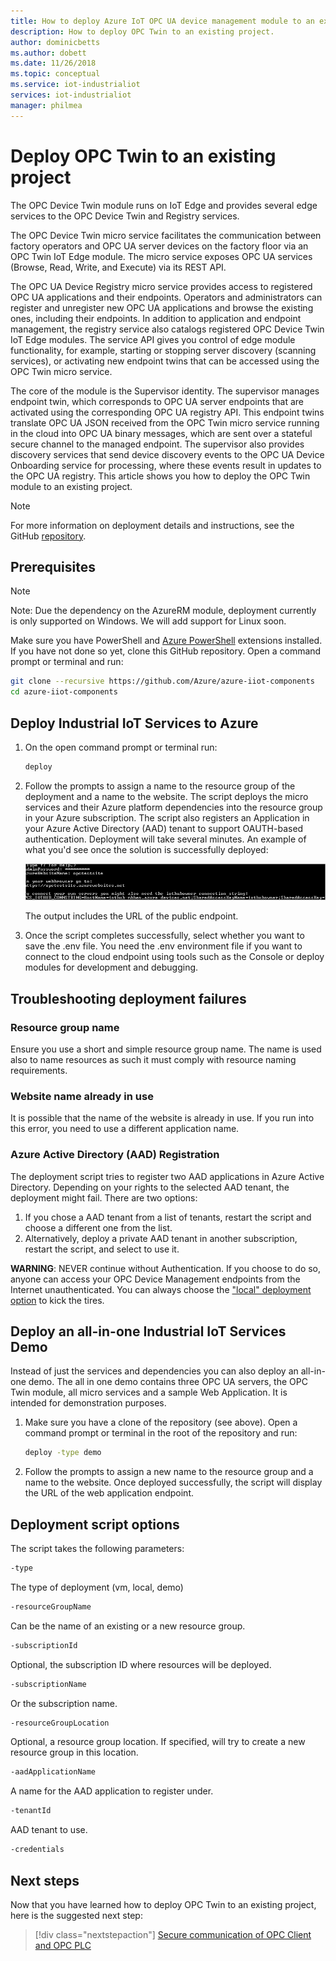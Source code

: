```yaml
---
title: How to deploy Azure IoT OPC UA device management module to an existing project | Microsoft Docs
description: How to deploy OPC Twin to an existing project.
author: dominicbetts
ms.author: dobett
ms.date: 11/26/2018
ms.topic: conceptual
ms.service: iot-industrialiot
services: iot-industrialiot
manager: philmea
---
```


# Deploy OPC Twin to an existing project

The OPC Device Twin module runs on IoT Edge and provides several edge services to the OPC Device Twin and Registry services. 

The OPC Device Twin micro service facilitates the communication between factory operators and OPC UA server devices on the factory floor via an OPC Twin IoT Edge module. The micro service exposes OPC UA services (Browse, Read, Write, and Execute) via its REST API. 

The OPC UA Device Registry micro service provides access to registered OPC UA applications and their endpoints. Operators and administrators can register and unregister new OPC UA applications and browse the existing ones, including their endpoints. In addition to application and endpoint management, the registry service also catalogs registered OPC Device Twin IoT Edge modules. The service API gives you control of edge module functionality, for example, starting or stopping server discovery (scanning services), or activating new endpoint twins that can be accessed using the OPC Twin micro service.

The core of the module is the Supervisor identity. The supervisor manages endpoint twin, which corresponds to OPC UA server endpoints that are activated using the corresponding OPC UA registry API. This endpoint twins translate OPC UA JSON received from the OPC Twin micro service running in the cloud into OPC UA binary messages, which are sent over a stateful secure channel to the managed endpoint. The supervisor also provides discovery services that send device discovery events to the OPC UA Device Onboarding service for processing, where these events result in updates to the OPC UA registry.  This article shows you how to deploy the OPC Twin module to an existing project. 

> [!NOTE]
> For more information on deployment details and instructions, see the GitHub [repository](https://github.com/Azure/azure-iiot-opc-twin-module).

## Prerequisites

> [!NOTE]
> Note: Due the dependency on the AzureRM module, deployment currently is only supported on Windows.  We will add support for Linux soon.

Make sure you have PowerShell and [Azure PowerShell](https://docs.microsoft.com/en-us/powershell/azure/install-az-ps?view=azps-1.1.0) extensions installed.   If you have not done so yet, clone this GitHub repository.  Open a command prompt or terminal and run:

```bash
git clone --recursive https://github.com/Azure/azure-iiot-components 
cd azure-iiot-components
```

## Deploy Industrial IoT Services to Azure

1. On the open command prompt or terminal run:

   ```bash
   deploy
   ```

2. Follow the prompts to assign a name to the resource group of the deployment and a name to the website.   The script deploys the micro services and their Azure platform dependencies into the resource group in your Azure subscription.  The script also registers an Application in your Azure Active Directory (AAD) tenant to support OAUTH-based authentication.  Deployment will take several minutes.  An example of what you'd see once the solution is successfully deployed:

   ![Industrial IoT OPC Twin deploy to existing project](media/howto-opc-twin-deploy-existing/opc-twin-deploy-existing1.png)

   The output includes the  URL of the public endpoint. 

3. Once the script completes successfully, select whether you want to save the .env file.  You need the .env environment file if you want to connect to the cloud endpoint using tools such as the Console or deploy modules for development and debugging.

## Troubleshooting deployment failures

### Resource group name

Ensure you use a short and simple resource group name.  The name is used also to name resources as such it must comply with resource naming requirements.  

### Website name already in use

It is possible that the name of the website is already in use.  If you run into this error, you need to use a different application name.

### Azure Active Directory (AAD) Registration

The deployment script tries to register two AAD applications in Azure Active Directory.  Depending on your rights to the selected AAD tenant, the deployment might fail. There are two options:

1. If you chose a AAD tenant from a list of tenants, restart the script and choose a different one from the list.
2. Alternatively, deploy a private AAD tenant in another subscription, restart the script, and select to use it.

**WARNING**:  NEVER continue without Authentication.  If you choose to do so, anyone can access your OPC Device Management endpoints from the Internet unauthenticated.   You can always choose the ["local" deployment option](howto-opc-twin-deploy-dependencies.md) to kick the tires.

## Deploy an all-in-one Industrial IoT Services Demo

Instead of just the services and dependencies you can also deploy an all-in-one demo.  The all in one demo contains three OPC UA servers, the OPC Twin module, all micro services and a sample Web Application.  It is intended for demonstration purposes.

1. Make sure you have a clone of the repository (see above). Open a command prompt or terminal in the  root of the repository and run:

   ```bash
   deploy -type demo
   ```

2. Follow the prompts to assign a new name to the resource group and a name to the website.  Once deployed successfully, the script will display the URL of the web application endpoint.

## Deployment script options

The script takes the following parameters:

```bash
-type
```

The type of deployment (vm, local, demo)

```bash
-resourceGroupName
```

Can be the name of an existing or a new resource group.

```bash
-subscriptionId
```

Optional, the subscription ID where resources will be deployed.

```bash
-subscriptionName
```

Or the subscription name.

```bash
-resourceGroupLocation
```

Optional, a resource group location. If specified, will try to create a new resource group in this location.

```bash
-aadApplicationName
```

A name for the AAD application to register under. 

```bash
-tenantId
```

AAD tenant to use.

```bash
-credentials
```

## Next steps

Now that you have learned how to deploy OPC Twin to an existing project, here is the suggested next step:

> [!div class="nextstepaction"]
> [Secure communication of OPC Client and OPC PLC ](howto-opc-vault-deploy-existing-client-plc-communication.md)